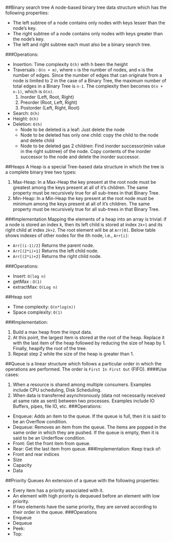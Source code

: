 ##Binary search tree
A node-based binary tree data structure which has the following properties:
* The left subtree of a node contains only nodes with keys lesser than the node’s key.
* The right subtree of a node contains only nodes with keys greater than the node’s key.
* The left and right subtree each must also be a binary search tree.

###Operations:
* Insertion: Time complexity `O(h)` with h been the height
* Traversals : `O(n + m)`, where `n` is the number of nodes, and `m` is the number of edges. Since the number of edges that can originate from a node is limited to 2 in the case of a Binary Tree, the maximum number of total edges in a Binary Tree is `n-1`. The complexity then becomes `O(n + n-1)`, which is `O(n)`.
  1. Inorder (Left, Root, Right)
  2. Preorder (Root, Left, Right)
  3. Postorder (Left, Right, Root)
* Search: `O(h)`
* Height: `O(h)`
* Deletion: `O(h)`
    * Node to be deleted is a leaf: Just delete the node
    * Node to be deleted has only one child: copy the child to the node and delete child
    * Node to be deleted gas 2 children: Find inorder successor(min value in the right subtree) of the node. Copy contents of the inorder successor to the node and delete the inorder successor.

##Heaps 
A Heap is a special Tree-based data structure in which the tree is a complete binary tree two types:
1. Max-Heap: In a Max-Heap the key present at the root node must be greatest among the keys present at all of it’s children. The same property must be recursively true for all sub-trees in that Binary Tree.
2. Min-Heap: In a Min-Heap the key present at the root node must be minimum among the keys present at all of it’s children. The same property must be recursively true for all sub-trees in that Binary Tree.

###Implementation
Mapping the elements of a heap into an array is trivial: if a node is stored an index k, then its left child is stored at index `2k+1` and its right child at index `2k+2`.
The root element will be at `Arr[0]`. Below table shows indexes of other nodes for the ith node, i.e., `Arr[i]`:
* `Arr[(i-1)/2]` Returns the parent node. 
* `Arr[(2*i)+1]` Returns the left child node. 
* `Arr[(2*i)+2]` Returns the right child node.

###Operations:
* Insert: `O(log n)`
* getMax : `O(1)`
* extractMax: `O(Log n)`

##Heap sort
* Time complexity: `O(n*log(n))`
* Space complexity: `O(1)`
	
###Implementation: 
1. Build a max heap from the input data.
2. At this point, the largest item is stored at the root of the heap. Replace it with the last item of the heap followed by reducing the size of heap by 1. Finally, heapify the root of the tree. 
3. Repeat step 2 while the size of the heap is greater than 1.

##Queue 
is a linear structure which follows a particular order in which the operations are performed. The order is `First In First Out` (FIFO).
####Use cases:
1. When a resource is shared among multiple consumers. Examples include CPU scheduling, Disk Scheduling. 
2. When data is transferred asynchronously (data not necessarily received at same rate as sent) between two processes. Examples include IO Buffers, pipes, file IO, etc.
###Operations:
* Enqueue: Adds an item to the queue. If the queue is full, then it is said to be an Overflow condition. 
* Dequeue: Removes an item from the queue. The items are popped in the same order in which they are pushed. If the queue is empty, then it is said to be an Underflow condition. 
* Front: Get the front item from queue.
* Rear: Get the last item from queue.
###Implementation:
Keep track of: 
* Front and rear indices
* Size 
* Capacity
* Data

##Priority Queues 
An extension of a queue with the following properties:
* Every item has a priority associated with it.
* An element with high priority is dequeued before an element with low priority.
* If two elements have the same priority, they are served according to their order in the queue.
###Operations
* Enqueue
* Dequeue
* Peek:
* Top:
